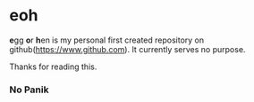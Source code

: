 # eoh
**e**gg **o**r **h**en is my personal first created repository on github(https://www.github.com).
It currently serves no purpose.

Thanks for reading this.

### No Panik
